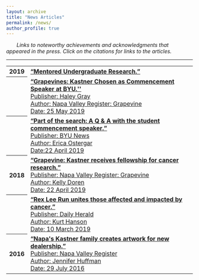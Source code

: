 ```yaml
---
layout: archive
title: "News Articles"
permalink: /news/
author_profile: true
---
```


<em>Links to noteworthy achievements and acknowledgments that appeared in the press. Click on the citations for links to the articles.</em>

<hr class="styled-hr" style="width:100%;">

<table>

  <tr><th>2019</th><td>
    <a href="https://www.chem.byu.edu/static/media/uploads/2019_chemigram_.pdf" target="_blank">
    <strong>“Mentored Undergraduate Research.”</strong> <br/>
    <style> p { text-indent: 2.0em;
    Publisher: BYU 2019 Chemigram<br/>
    Author: BYU Department of Chemistry and Biochemistry<br/>
    Date: 28 August 2019<br/>}
    </style>
    </a>
  </td></tr>

  <tr><th></th><td>
    <a href="https://napavalleyregister.com/announcements/grapevine/grapevines-kastner-chosen-as-commencement-speaker-at-byu/article_c57a228f-1f16-58c2-b068-ba68445f59e6.html" target="_blank">
    <strong>“Grapevines: Kastner Chosen as Commencement Speaker at BYU.''</strong> <br/>
    Publisher: Haley Gray<br/>
    Author: Napa Valley Register: Grapevine<br/>
    Date: 25 May 2019<br/>
    </a>
  </td></tr>

  <tr><th></th><td>
    <a href="https://news.byu.edu/news/part-search-q-student-commencement-speaker" target="_blank">
    <strong>“Part of the search: A Q & A with the student commencement speaker.”</strong> <br/>
    Publisher: BYU News<br/>
    Author: Erica Ostergar<br/>
    Date:22 April 2019<br/>  
    </a>
  </td></tr>

  <tr><th>2018</th><td>
    <a href="https://napavalleyregister.com/announcements/grapevine/grapevine-kastner-receives-fellowship-for-cancer-research/article_daeeeb8e-fa9a-5e7d-89ab-02630eed2f67.html" target="_blank">
    <strong>“Grapevine: Kastner receives fellowship for cancer research.”</strong><br/>
    Publisher: Napa Valley Register: Grapevine<br/>
    Author: Kelly Doren<br/>
    Date: 22 April 2019<br/>  
    </a>
  </td></tr>

  <tr><th></th><td>
    <a href="https://www.heraldextra.com/news/local/central/provo/rex-lee-run-unites-those-affected-and-impacted-by-cancer/article_7121deef-2bfa-5c38-8c19-2345dcc8913d.html" target="_blank">
    <strong>“Rex Lee Run unites those affected and impacted by cancer.”</strong><br/>
    Publisher: Daily Herald<br/>
    Author: Kurt Hanson<br/>
    Date: 10 March 2019<br/>  
    </a>
  </td></tr>

  <tr><th>2016</th><td>
    <a href="https://napavalleyregister.com/news/local/napa-s-kastner-family-creates-artwork-for-new-dealership/article_f103ad6a-d46a-5510-9432-06cc021fb735.html" target="_blank">
    <strong>“Napa's Kastner family creates artwork for new dealership.”</strong><br/>
    Publisher: Napa Valley Register<br/>
    Author: Jennifer Huffman<br/>
    Date: 29 July 2016<br/>  
    </a>
  </td></tr>
</table>
